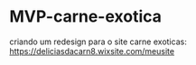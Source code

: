# MVP-carne-exotica
criando um redesign para o site carne exoticas: https://deliciasdacarn8.wixsite.com/meusite
